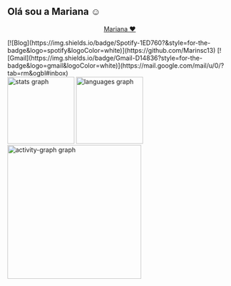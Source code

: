## Olá sou a Mariana ☺️
<p align="center">
  <a href="https://github.com/Marinsc13">
   Mariana ❤️
  </a>
</p>
[![Blog](https://img.shields.io/badge/Spotify-1ED760?&style=for-the-badge&logo=spotify&logoColor=white)](https://github.com/Marinsc13)
[![Gmail](https://img.shields.io/badge/Gmail-D14836?style=for-the-badge&logo=gmail&logoColor=white)](https://mail.google.com/mail/u/0/?tab=rm&ogbl#inbox)

<div align="left">
  <img src="https://github-readme-stats.vercel.app/api?username=Marinsc13&hide_title=false&hide_rank=false&show_icons=true&include_all_commits=true&count_private=true&disable_animations=false&theme=dark_light&locale=en&hide_border=false&order=1" height="150" alt="stats graph"  />
  <img src="https://github-readme-stats.vercel.app/api/top-langs?username=Marinsc13&locale=en&hide_title=false&layout=compact&card_width=320&langs_count=5&theme=gruvbox_light&hide_border=true&order=2" height="150" alt="languages graph"  />
  <img src="https://github-readme-activity-graph.vercel.app/graph?username=brunograna&radius=16&theme=dark&area=true&order=5&hide_title=false&hide_border=true" height="300" alt="activity-graph graph"  />
</div>






